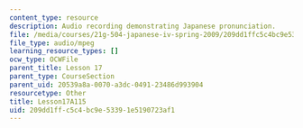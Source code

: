 ```yaml
---
content_type: resource
description: Audio recording demonstrating Japanese pronunciation.
file: /media/courses/21g-504-japanese-iv-spring-2009/209dd1ffc5c4bc9e53391e5190723af1_Lesson17A115.mp3
file_type: audio/mpeg
learning_resource_types: []
ocw_type: OCWFile
parent_title: Lesson 17
parent_type: CourseSection
parent_uid: 20539a8a-0070-a3dc-0491-23486d993904
resourcetype: Other
title: Lesson17A115
uid: 209dd1ff-c5c4-bc9e-5339-1e5190723af1
---
```

